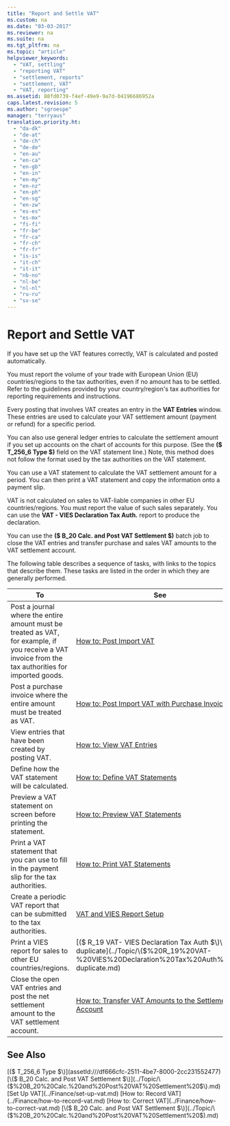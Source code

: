 ```yaml
---
title: "Report and Settle VAT"
ms.custom: na
ms.date: "03-03-2017"
ms.reviewer: na
ms.suite: na
ms.tgt_pltfrm: na
ms.topic: "article"
helpviewer_keywords: 
  - "VAT, settling"
  - "reporting VAT"
  - "settlement, reports"
  - "settlement, VAT"
  - "VAT, reporting"
ms.assetid: 88fd0739-f4ef-49e9-9a7d-04196686952a
caps.latest.revision: 5
ms.author: "sgroespe"
manager: "terryaus"
translation.priority.ht: 
  - "da-dk"
  - "de-at"
  - "de-ch"
  - "de-de"
  - "en-au"
  - "en-ca"
  - "en-gb"
  - "en-in"
  - "en-my"
  - "en-nz"
  - "en-ph"
  - "en-sg"
  - "en-zw"
  - "es-es"
  - "es-mx"
  - "fi-fi"
  - "fr-be"
  - "fr-ca"
  - "fr-ch"
  - "fr-fr"
  - "is-is"
  - "it-ch"
  - "it-it"
  - "nb-no"
  - "nl-be"
  - "nl-nl"
  - "ru-ru"
  - "sv-se"
---
```

# Report and Settle VAT
If you have set up the VAT features correctly, VAT is calculated and posted automatically.  
  
 You must report the volume of your trade with European Union \(EU\) countries\/regions to the tax authorities, even if no amount has to be settled. Refer to the guidelines provided by your country\/region's tax authorities for reporting requirements and instructions.  
  
 Every posting that involves VAT creates an entry in the **VAT Entries** window. These entries are used to calculate your VAT settlement amount \(payment or refund\) for a specific period.  
  
 You can also use general ledger entries to calculate the settlement amount if you set up accounts on the chart of accounts for this purpose. \(See the **\($ T\_256\_6 Type $\)** field on the VAT statement line.\) Note, this method does not follow the format used by the tax authorities on the VAT statement.  
  
 You can use a VAT statement to calculate the VAT settlement amount for a period. You can then print a VAT statement and copy the information onto a payment slip.  
  
 VAT is not calculated on sales to VAT\-liable companies in other EU countries\/regions. You must report the value of such sales separately. You can use the **VAT \- VIES Declaration Tax Auth.** report to produce the declaration.  
  
 You can use the **\($ B\_20 Calc. and Post VAT Settlement $\)** batch job to close the VAT entries and transfer purchase and sales VAT amounts to the VAT settlement account.  
  
 The following table describes a sequence of tasks, with links to the topics that describe them. These tasks are listed in the order in which they are generally performed.  
  
|**To**|**See**|  
|------------|-------------|  
|Post a journal where the entire amount must be treated as VAT, for example, if you receive a VAT invoice from the tax authorities for imported goods.|[How to: Post Import VAT](../Finance/how-to-post-import-vat.md)|  
|Post a purchase invoice where the entire amount must be treated as VAT.|[How to: Post Import VAT with Purchase Invoices](../Finance/how-to-post-import-vat-with-purchase-invoices.md)|  
|View entries that have been created by posting VAT.|[How to: View VAT Entries](../Finance/how-to-view-vat-entries.md)|  
|Define how the VAT statement will be calculated.|[How to: Define VAT Statements](../Finance/how-to-define-vat-statements.md)|  
|Preview a VAT statement on screen before printing the statement.|[How to: Preview VAT Statements](../Finance/how-to-preview-vat-statements.md)|  
|Print a VAT statement that you can use to fill in the payment slip for the tax authorities.|[How to: Print VAT Statements](../Finance/how-to-print-vat-statements.md)|  
|Create a periodic VAT report that can be submitted to the tax authorities.|[VAT and VIES Report Setup](../Finance/vat-and-vies-report-setup.md)|  
|Print a VIES report for sales to other EU countries\/regions.|[\($ R\_19 VAT\- VIES Declaration Tax Auth $\)\-duplicate](../Topic/\($%20R_19%20VAT-%20VIES%20Declaration%20Tax%20Auth%20$\)-duplicate.md)|  
|Close the open VAT entries and post the net settlement amount to the VAT settlement account.|[How to: Transfer VAT Amounts to the Settlement Account](../Finance/how-to-transfer-vat-amounts-to-the-settlement-account.md)|  
  
## See Also  
 [\($ T\_256\_6 Type $\)](assetId:///df666cfc-2511-4be7-8000-2cc231552477)   
 [\($ B\_20 Calc. and Post VAT Settlement $\)](../Topic/\($%20B_20%20Calc.%20and%20Post%20VAT%20Settlement%20$\).md)   
 [Set Up VAT](../Finance/set-up-vat.md)   
 [How to: Record VAT](../Finance/how-to-record-vat.md)   
 [How to: Correct VAT](../Finance/how-to-correct-vat.md)   
 [\($ B\_20 Calc. and Post VAT Settlement $\)](../Topic/\($%20B_20%20Calc.%20and%20Post%20VAT%20Settlement%20$\).md)